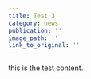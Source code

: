 ```yaml
---
title: Test 3
category: news
publication: ''
image_path: ''
link_to_original: ''
---
```


this is the test content.